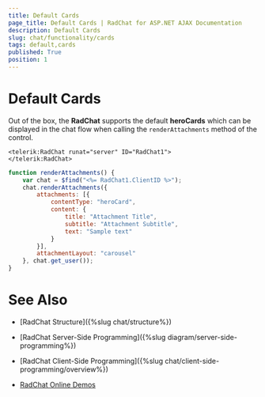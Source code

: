 ```yaml
---
title: Default Cards 
page_title: Default Cards | RadChat for ASP.NET AJAX Documentation
description: Default Cards 
slug: chat/functionality/cards
tags: default,cards
published: True
position: 1
---
```


# Default Cards

Out of the box, the **RadChat** supports the default **heroCards** which can be displayed in the chat flow when calling the `renderAttachments` method of the control.

````ASPX
<telerik:RadChat runat="server" ID="RadChat1">
</telerik:RadChat>
 ````

````JavaScript
function renderAttachments() {
    var chat = $find("<%= RadChat1.ClientID %>");
    chat.renderAttachments({
        attachments: [{
            contentType: "heroCard",
            content: {
                title: "Attachment Title",
                subtitle: "Attachment Subtitle",
                text: "Sample text"
            }
        }],
        attachmentLayout: "carousel"
    }, chat.get_user());
}
````



# See Also

 * [RadChat Structure]({%slug chat/structure%})

 * [RadChat Server-Side Programming]({%slug diagram/server-side-programming%})

 * [RadChat Client-Side Programming]({%slug chat/client-side-programming/overview%})

 * [RadChat Online Demos](http://demos.telerik.com/aspnet-ajax/chat/overview/defaultcs.aspx)

 